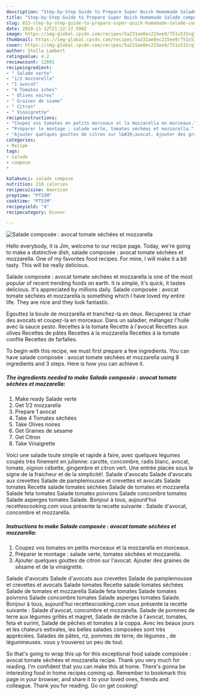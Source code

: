 ```yaml
---
description: "Step-by-Step Guide to Prepare Super Quick Homemade Salade composée : avocat tomate séchées et mozzarella"
title: "Step-by-Step Guide to Prepare Super Quick Homemade Salade composée : avocat tomate séchées et mozzarella"
slug: 815-step-by-step-guide-to-prepare-super-quick-homemade-salade-composee-avocat-tomate-sechees-et-mozzarella
date: 2020-11-12T21:12:17.598Z
image: https://img-global.cpcdn.com/recipes/5a231ae8ec215ee9/751x532cq70/salade-composee-avocat-tomate-sechees-et-mozzarella-photo-principale-de-la-recette.jpg
thumbnail: https://img-global.cpcdn.com/recipes/5a231ae8ec215ee9/751x532cq70/salade-composee-avocat-tomate-sechees-et-mozzarella-photo-principale-de-la-recette.jpg
cover: https://img-global.cpcdn.com/recipes/5a231ae8ec215ee9/751x532cq70/salade-composee-avocat-tomate-sechees-et-mozzarella-photo-principale-de-la-recette.jpg
author: Stella Lambert
ratingvalue: 4.2
reviewcount: 12601
recipeingredient:
- " Salade verte"
- "1/2 mozzarella"
- "1 avocat"
- "4 Tomates sches"
- " Olives noires"
- " Graines de ssame"
- " Citron"
- " Vinaigrette"
recipeinstructions:
- "Coupez vos tomates en petits morceaux et la mozzarella en morceaux."
- "Préparer le montage : salade verte, tomates séchées et mozzarella."
- "Ajouter quelques gouttes de citron sur l&#39;avocat. Ajouter des graines de sésame et de la vinaigrette."
categories:
- Recipe
tags:
- salade
- compose
- 

katakunci: salade compose  
nutrition: 210 calories
recipecuisine: American
preptime: "PT33M"
cooktime: "PT53M"
recipeyield: "4"
recipecategory: Dinner

---
```



![Salade composée : avocat tomate séchées et mozzarella](https://img-global.cpcdn.com/recipes/5a231ae8ec215ee9/751x532cq70/salade-composee-avocat-tomate-sechees-et-mozzarella-photo-principale-de-la-recette.jpg)

Hello everybody, it is Jim, welcome to our recipe page. Today, we're going to make a distinctive dish, salade composée : avocat tomate séchées et mozzarella. One of my favorites food recipes. For mine, I will make it a bit tasty. This will be really delicious.

Salade composée : avocat tomate séchées et mozzarella is one of the most popular of recent trending foods on earth. It is simple, it's quick, it tastes delicious. It's appreciated by millions daily. Salade composée : avocat tomate séchées et mozzarella is something which I have loved my entire life. They are nice and they look fantastic.

Egouttez la boule de mozzarella et tranchez-la en deux. Récupérez la chair des avocats et coupez-la en morceaux. Dans un saladier, mélangez l&#39;huile avec la sauce pesto. Recettes à la tomate Recette à l&#39;avocat Recettes aux olives Recettes de pâtes Recettes à la mozzarella Recettes à la tomate confite Recettes de farfalles.


To begin with this recipe, we must first prepare a few ingredients. You can have salade composée : avocat tomate séchées et mozzarella using 8 ingredients and 3 steps. Here is how you can achieve it.

<!--inarticleads1-->

##### The ingredients needed to make Salade composée : avocat tomate séchées et mozzarella:

1. Make ready  Salade verte
1. Get 1/2 mozzarella
1. Prepare 1 avocat
1. Take 4 Tomates séchées
1. Take  Olives noires
1. Get  Graines de sésame
1. Get  Citron
1. Take  Vinaigrette


Voici une salade toute simple et rapide à faire, avec quelques légumes coupés très finement en julienne: carotte, concombre, radis blanc, avocat, tomate, oignon cébette, gingembre et citron vert. Une entrée placée sous le signe de la fraicheur et de la simplicité!. Salade d&#39;avocats Salade d&#39;avocats aux crevettes Salade de pamplemousse et crevettes et avocats Salade tomates Recette salade tomates séchées Salade de tomates et mozzarella Salade feta tomates Salade tomates poivrons Salade concombre tomates Salade asperges tomates Salade. Bonjour à tous, aujourd&#39;hui recettescooking.com vous présente la recette suivante : Salade d&#39;avocat, concombre et mozzarella. 

<!--inarticleads2-->

##### Instructions to make Salade composée : avocat tomate séchées et mozzarella:

1. Coupez vos tomates en petits morceaux et la mozzarella en morceaux.
1. Préparer le montage : salade verte, tomates séchées et mozzarella.
1. Ajouter quelques gouttes de citron sur l&#39;avocat. Ajouter des graines de sésame et de la vinaigrette.


Salade d&#39;avocats Salade d&#39;avocats aux crevettes Salade de pamplemousse et crevettes et avocats Salade tomates Recette salade tomates séchées Salade de tomates et mozzarella Salade feta tomates Salade tomates poivrons Salade concombre tomates Salade asperges tomates Salade. Bonjour à tous, aujourd&#39;hui recettescooking.com vous présente la recette suivante : Salade d&#39;avocat, concombre et mozzarella. Salade de pommes de terre aux légumes grillés et magret, Salade de mâche à l&#39;avocat, tomates, feta et surimi, Salade de pêches et tomates à la coppa. Avec les beaux jours et les chaleurs estivales, les belles salades composées sont très appréciées. Salades de pâtes, riz, pommes de terre, de légumes , de légumineuses. vous y trouverez un peu de tout. 

So that's going to wrap this up for this exceptional food salade composée : avocat tomate séchées et mozzarella recipe. Thank you very much for reading. I'm confident that you can make this at home. There's gonna be interesting food in home recipes coming up. Remember to bookmark this page in your browser, and share it to your loved ones, friends and colleague. Thank you for reading. Go on get cooking!
